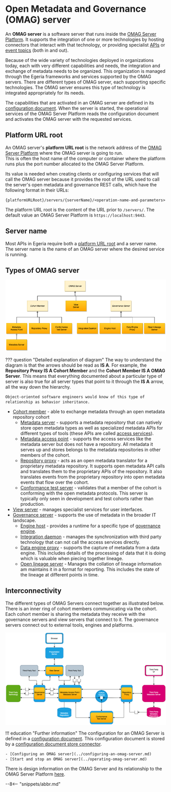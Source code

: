 <!-- SPDX-License-Identifier: CC-BY-4.0 -->
<!-- Copyright Contributors to the Egeria project. -->

# Open Metadata and Governance (OMAG) server

An **OMAG server** is a software server that
runs inside the [OMAG Server Platform](omag-server-platform.md).
It supports the integration of one or more technologies by hosting
connectors that interact with that technology, or providing specialist
[APIs](../../../../basic-concepts/#application-programming-interface-apis) or
[event topics](../../../../basic-concepts/#topic) (both in and out).

Because of the wide variety of technologies deployed in organizations today,
each with very different capabilities and needs,
the integration and exchange of metadata needs to be organized.
This organization is managed through the Egeria frameworks and services
supported by the OMAG servers.
There are different types of OMAG server,
each supporting specific technologies. The OMAG server ensures this
type of technology is integrated appropriately for its needs.

The capabilities that are activated in an OMAG server are defined in its
[configuration document](configuration-document.md). When the server is started,
the operational services of the OMAG Server Platform reads the configuration document and
activates the OMAG server with the requested services.

## Platform URL root

An OMAG server's **platform URL root** is the network address of the [OMAG Server
Platform](omag-server-platform.md) where the OMAG server is going to run.  
This is often the host name of the computer or container where the platform runs plus the
port number allocated to the OMAG Server Platform.

Its value is needed when creating clients or configuring services that will call the OMAG server
because it provides the root of the URL used to call the server's
open metadata and governance REST calls, which have the following format
in their URLs:

```text
{platformURLRoot}/servers/{serverName}/<operation-name-and-parameters>
```

The platform URL root is the content of the URL prior to `/servers/`.
The default value an OMAG Server Platform is `https://localhost:9443`.

## Server name

Most APIs in Egeria require both a [platform URL root](#platform-url-root)
and a server name. The server name is the name of an OMAG server where the desired
service is running.

## Types of OMAG server

![Types of OMAG servers](types-of-omag-servers.png)

??? question "Detailed explanation of diagram"
    The way to understand the diagram is that the arrows should be read as **IS A**.  For example,
    the **Repository Proxy IS A Cohort Member** and the **Cohort Member IS A OMAG Server**.
    This means that everything documented about a particular type of server is also true for
    all server types that point to it through the **IS A** arrow, all the way down the hierarchy.

    Object-oriented software engineers would know of this type of relationship as behavior inheritance.

- [Cohort member](../../../../services/omrs/cohort/#cohort-members) - able to exchange metadata through an open metadata repository cohort
    - [Metadata server](metadata-server.md) - supports a metadata repository that can natively store open metadata types
      as well as specialized metadata APIs for different types of tools (these APIs are called [access services](../../../../services/omas.md)).
    - [Metadata access point](metadata-access-point.md) - supports the access services like the metadata server but does not have a repository.
      All metadata it serves up and stores belongs to the metadata repositories in other members of the cohort.
    - [Repository proxy](repository-proxy.md) - acts as an open metadata translator for
      a proprietary metadata repository. It supports open metadata API calls and translates them to the
      proprietary APIs of the repository. It also translates events from the proprietary repository into
      open metadata events that flow over the cohort.
    - [Conformance test server](conformance-test-server.md) - validates that a member of the
      cohort is conforming with the open metadata protocols. This server is typically only seen in development
      and test cohorts rather than production.
- [View server](view-server.md) - manages specialist services for user interfaces.
- [Governance server](governance-server-types.md) - supports the use of metadata in the broader IT landscape.
    - [Engine host](engine-host.md) - provides a runtime for a specific type of [governance engine](../../../../services/engine.md).
    - [Integration daemon](integration-daemon.md) - manages the synchronization with third party technology that
      can not call the access services directly.
    - [Data engine proxy](data-engine-proxy.md) - supports the capture of metadata from a data engine. This includes
      details of the processing of data that it is doing which is valuable when piecing together lineage.
    - [Open lineage server](open-lineage-server.md) - Manages the collation of lineage information am maintains it in a format for reporting.
      This includes the state of the lineage at different points in time.

## Interconnectivity

The different types of OMAG Servers connect together as illustrated below. There is an inner
ring of cohort members communicating via the cohort. Each cohort member is sharing the metadata
they receive with the governance servers and view servers that connect to it.
The governance servers connect out to external tools, engines and platforms.

![Interconnectivity](omag-server-ecosystem.png)

!!! education "Further information"
    The configuration for an OMAG Server is defined in a
    [configuration document](configuration-document.md).
    This configuration document is stored by a
    [configuration document store connector](configuration-document-store-connector.md).

    - [Configuring an OMAG server](../configuring-an-omag-server.md)
    - [Start and stop an OMAG server](../operating-omag-server.md)

There is design information on the OMAG Server and its relationship to
the OMAG Server Platform [here](../../../../open-metadata-publication/website/omag-server).

--8<-- "snippets/abbr.md"
